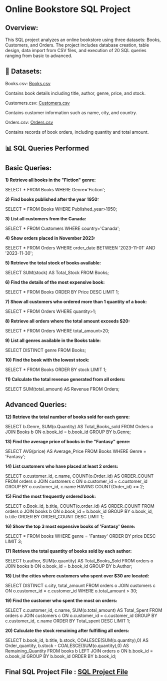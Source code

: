 # Online Bookstore SQL Project

## Overview:
This SQL project analyzes an online bookstore using three datasets: Books, Customers, and Orders. The project includes database creation, table design, data import from CSV files, and execution of 20 SQL queries ranging from basic to advanced.

## 📌 Datasets:

Books.csv: <a href="https://github.com/Sunil-Rathod/Online-Bookstore-SQL-Project/blob/main/Books.csv">Books.csv</a>

Contains book details including title, author, genre, price, and stock. 

Customers.csv: <a href= "https://github.com/Sunil-Rathod/Online-Bookstore-SQL-Project/blob/main/Customers.csv">Customers.csv</a>

Contains customer information such as name, city, and country.

Orders.csv: <a href= "https://github.com/Sunil-Rathod/Online-Bookstore-SQL-Project/blob/main/Orders.csv">Orders.csv</a>

Contains records of book orders, including quantity and total amount.


## 📊 SQL Queries Performed

## Basic Queries:

**1) Retrieve all books in the "Fiction" genre:**

SELECT * FROM Books
WHERE Genre='Fiction';


**2) Find books published after the year 1950:**

SELECT * FROM Books
WHERE Published_year>1950;


**3) List all customers from the Canada:**

SELECT * FROM Customers
WHERE country='Canada';


**4) Show orders placed in November 2023:**

SELECT * FROM Orders
WHERE order_date BETWEEN '2023-11-01' AND '2023-11-30';


**5) Retrieve the total stock of books available:**

SELECT SUM(stock) AS Total_Stock
FROM Books;


**6) Find the details of the most expensive book:**

SELECT * FROM Books
ORDER BY Price DESC
LIMIT 1;


**7) Show all customers who ordered more than 1 quantity of a book:**

SELECT * FROM Orders
WHERE quantity>1;


**8) Retrieve all orders where the total amount exceeds $20:**

SELECT * FROM Orders
WHERE total_amount>20;


**9) List all genres available in the Books table:**

SELECT DISTINCT genre FROM Books;


**10) Find the book with the lowest stock:**

SELECT * FROM Books
ORDER BY stock
LIMIT 1;


**11) Calculate the total revenue generated from all orders:**

SELECT SUM(total_amount) AS Revenue
FROM Orders;


## Advanced Queries:

**12) Retrieve the total number of books sold for each genre:**

SELECT b.Genre, SUM(o.Quantity) AS Total_Books_sold
FROM Orders o
JOIN Books b ON o.book_id = b.book_id
GROUP BY b.Genre;


**13) Find the average price of books in the "Fantasy" genre:**

SELECT AVG(price) AS Average_Price
FROM Books
WHERE Genre = 'Fantasy';


**14) List customers who have placed at least 2 orders:**

SELECT o.customer_id, c.name, COUNT(o.Order_id) AS ORDER_COUNT
FROM orders o
JOIN customers c ON o.customer_id = c.customer_id
GROUP BY o.customer_id, c.name
HAVING COUNT(Order_id) >= 2;


**15) Find the most frequently ordered book:**

SELECT o.Book_id, b.title, COUNT(o.order_id) AS ORDER_COUNT
FROM orders o
JOIN books b ON o.book_id = b.book_id
GROUP BY o.book_id, b.title
ORDER BY ORDER_COUNT DESC
LIMIT 1;


**16) Show the top 3 most expensive books of 'Fantasy' Genre:**

SELECT * FROM books
WHERE genre = 'Fantasy'
ORDER BY price DESC
LIMIT 3;


**17) Retrieve the total quantity of books sold by each author:**

SELECT b.author, SUM(o.quantity) AS Total_Books_Sold
FROM orders o
JOIN books b ON o.book_id = b.book_id
GROUP BY b.Author;


**18) List the cities where customers who spent over $30 are located:**

SELECT DISTINCT c.city, total_amount
FROM orders o
JOIN customers c ON o.customer_id = c.customer_id
WHERE o.total_amount > 30;


**19) Find the customer who spent the most on orders:**

SELECT c.customer_id, c.name, SUM(o.total_amount) AS Total_Spent
FROM orders o
JOIN customers c ON o.customer_id = c.customer_id
GROUP BY c.customer_id, c.name
ORDER BY Total_spent DESC
LIMIT 1;


**20) Calculate the stock remaining after fulfilling all orders:**

SELECT b.book_id, b.title, b.stock, COALESCE(SUM(o.quantity),0) AS Order_quantity,
b.stock - COALESCE(SUM(o.quantity),0) AS Remaining_Quantity
FROM books b
LEFT JOIN orders o ON b.book_id = o.book_id
GROUP BY b.book_id
ORDER BY b.book_id;

## Final SQL Project File : <a href="https://github.com/Sunil-Rathod/Online-Bookstore-SQL-Project/blob/main/SQL%20Project%20File.sql">SQL Project File</a>
